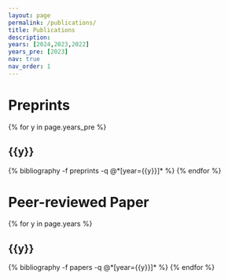 ```yaml
---
layout: page
permalink: /publications/
title: Publications
description:
years: [2024,2023,2022]
years_pre: [2023]
nav: true
nav_order: 1
---
```


<div class="publications">

<h1>Preprints</h1>
{% for y in page.years_pre %}
  <h2 class="year">{{y}}</h2>
  {% bibliography -f preprints -q @*[year={{y}}]* %}
{% endfor %}

<h1>Peer-reviewed Paper</h1>
{% for y in page.years %}
  <h2 class="year">{{y}}</h2>
  {% bibliography -f papers -q @*[year={{y}}]* %}
{% endfor %}

</div>
